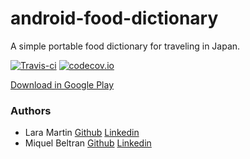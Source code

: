 # android-food-dictionary
A simple portable food dictionary for traveling in Japan.

[![Travis-ci](https://api.travis-ci.org/KawaiiTech/android-food-dictionary.svg)](https://travis-ci.org/KawaiiTech/android-food-dictionary)
[![codecov.io](https://codecov.io/github/KawaiiTech/android-food-dictionary/coverage.svg?branch=master)](https://codecov.io/github/KawaiiTech/android-food-dictionary?branch=master)

[Download in Google Play](https://play.google.com/store/apps/details?id=com.miquelbeltran.japanesefooddictionary)

### Authors
- Lara Martin [Github](https://github.com/laramartin) [Linkedin](https://de.linkedin.com/in/laramartincarretero/en)
- Miquel Beltran [Github](https://github.com/miquelbeltran) [Linkedin](https://de.linkedin.com/in/miquelbeltran)
